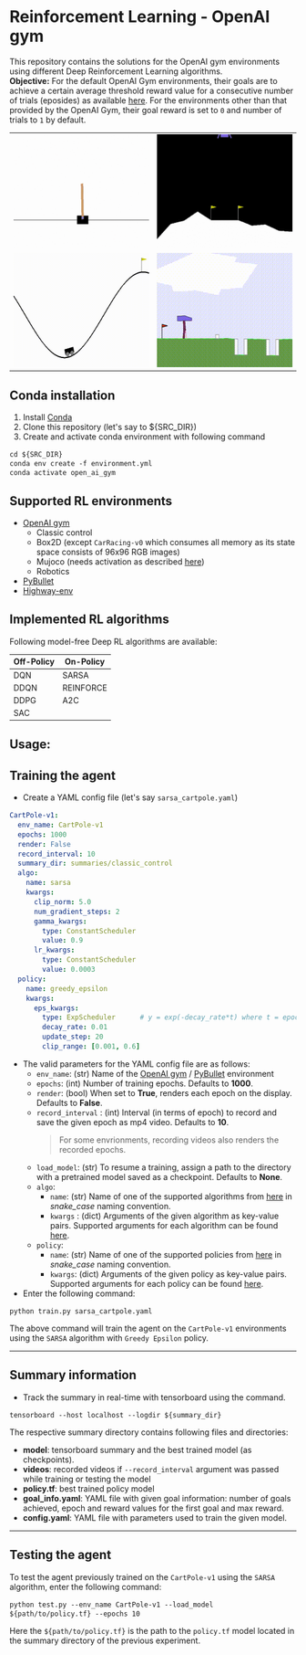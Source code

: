 
# Reinforcement Learning - OpenAI gym
This repository contains the solutions for the OpenAI gym environments using different Deep Reinforcement Learning algorithms.  
**Objective:** For the default OpenAI Gym environments, their goals are to achieve a certain average threshold reward value for a consecutive number of trials (eposides) as available [here](https://github.com/openai/gym/wiki/Table-of-environments). For the environments other than that provided by the OpenAI Gym, their goal reward is set to `0` and number of trials to `1` by default. 

|    |    |  
| ------------- | ------------- |  
| <img src="assets/Images/CartPoleV0_Sarsa.gif" width="350" height="200" title="CartPole-v0 using SARSA algorithm"/>  | <img src="assets/Images/LunarLanderV2_DDQN.gif" width="350" height="200" title="LunarLander-v2 using DDQN algorithm"/>  |  
| <img src="assets/Images/MountainCarV0_DDQN.gif" width="350" height="200" title="MountainCar-v0 using DDQN algorithm"/>  | <img src="assets/Images/BipedalWalkerHardcoreV3_SAC.gif" width="350" height="200" title="BipedalWalkerHardcore-v3 using SAC algorithm"/>  |


## Conda installation
1. Install [Conda](https://docs.anaconda.com/anaconda/install/linux/)
2. Clone this repository (let's say to ${SRC_DIR})
3. Create and activate conda environment with following command  
```shell
cd ${SRC_DIR}  
conda env create -f environment.yml    
conda activate open_ai_gym
```

## Supported RL environments
- [OpenAI gym](https://gym.openai.com/envs)
  - Classic control
  - Box2D (except `CarRacing-v0` which consumes all memory as its state space consists of 96x96 RGB images)
  - Mujoco (needs activation as described [here](https://github.com/openai/mujoco-py))
  - Robotics
- [PyBullet](https://pybullet.org/wordpress/)
- [Highway-env](https://github.com/eleurent/highway-env) 

## Implemented RL algorithms
Following model-free Deep RL algorithms are available:  

| Off-Policy | On-Policy |  
| ------------- | ------------- |  
| DQN  | SARSA |  
| DDQN | REINFORCE|  
| DDPG | A2C |  
| SAC  |   |  


## Usage:
## Training the agent
- Create a YAML config file (let's say `sarsa_cartpole.yaml`) 
```YAML
CartPole-v1:
  env_name: CartPole-v1
  epochs: 1000
  render: False
  record_interval: 10
  summary_dir: summaries/classic_control
  algo:
    name: sarsa
    kwargs:
      clip_norm: 5.0
      num_gradient_steps: 2
      gamma_kwargs:
        type: ConstantScheduler
        value: 0.9
      lr_kwargs:
        type: ConstantScheduler
        value: 0.0003
  policy:
    name: greedy_epsilon
    kwargs:
      eps_kwargs:
        type: ExpScheduler      # y = exp(-decay_rate*t) where t = epoch
        decay_rate: 0.01
        update_step: 20
        clip_range: [0.001, 0.6]
```
[comment]: <> (Organise attributes and their descritions in a table)
- The valid parameters for the YAML config file are as follows:
    * `env_name`: (str) Name of the [OpenAI gym](https://github.com/openai/gym/wiki/Table-of-environments) / [PyBullet](https://docs.google.com/document/d/10sXEhzFRSnvFcl3XxNGhnD4N2SedqwdAvK3dsihxVUA/edit#) environment
    * `epochs`:  (int) Number of training epochs. Defaults to **1000**.
    * `render`: (bool) When set to **True**, renders each epoch on the display. Defaults to **False**.
    * `record_interval` : (int) Interval (in terms of epoch) to record and save the given epoch as mp4 video. Defaults to **10**. 
      > For some envrionments, recording videos also renders the recorded epochs.
    * `load_model`: (str) To resume a training, assign a path to the directory with a pretrained model saved as a checkpoint. Defaults to **None**.
    * `algo`:
      * `name`: (str) Name of one of the supported algorithms from [here](/src/Algorithm) in *snake_case* naming convention.
      * `kwargs` : (dict) Arguments of the given algorithm as key-value pairs. Supported arguments for each algorithm can be found [here](src/config.py).  
    * `policy`:
      * `name`: (str) Name of one of the supported policies from [here](/src/Policy) in *snake_case* naming convention.
      * `kwargs`: (dict) Arguments of the given policy as key-value pairs. Supported arguments for each policy can be found [here](src/config.py).
- Enter the following command:  
```shell
python train.py sarsa_cartpole.yaml
```
The above command will train the agent on the `CartPole-v1` environments using the `SARSA` algorithm with `Greedy Epsilon` policy.

***
## Summary information
- Track the summary in real-time with tensorboard using the command.  
```shell
tensorboard --host localhost --logdir ${summary_dir}
```
The respective summary directory contains following files and directories:
- **model**: tensorboard summary and the best trained model (as checkpoints).
- **videos**: recorded videos if `--record_interval` argument was passed while training or testing the model
- **policy.tf**: best trained policy model
- **goal_info.yaml**: YAML file with given goal information: number of goals achieved, epoch and reward values for the first goal and max reward.
- **config.yaml**: YAML file with parameters used to train the given model.

***
## Testing the agent
To test the agent previously trained on the `CartPole-v1` using the `SARSA` algorithm, enter the following command:
```shell
python test.py --env_name CartPole-v1 --load_model ${path/to/policy.tf} --epochs 10
```
Here the `${path/to/policy.tf}` is the path to the `policy.tf` model located in the summary directory of the previous experiment.